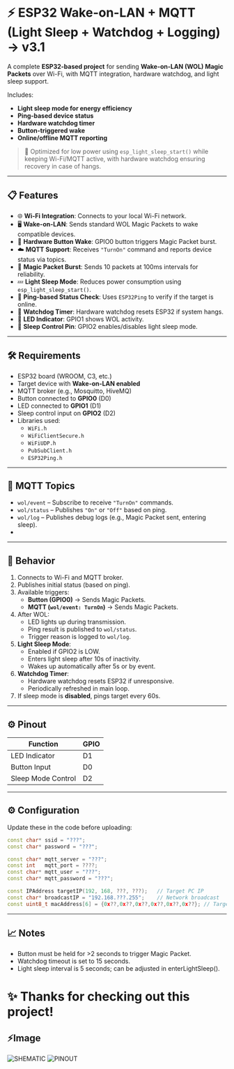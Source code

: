 # ⚡ ESP32 Wake-on-LAN + MQTT (Light Sleep + Watchdog + Logging) -> v3.1

A complete **ESP32-based project** for sending **Wake-on-LAN (WOL) Magic Packets** over Wi-Fi, with MQTT integration, hardware watchdog, and light sleep support.

Includes:
- **Light sleep mode for energy efficiency**
- **Ping-based device status**
- **Hardware watchdog timer**
- **Button-triggered wake**
- **Online/offline MQTT reporting**

> 🔋 Optimized for low power using `esp_light_sleep_start()` while keeping Wi-Fi/MQTT active, with hardware watchdog ensuring recovery in case of hangs.

---

## 📋 Features

- 🌐 **Wi-Fi Integration**: Connects to your local Wi-Fi network.
- 🖥️ **Wake-on-LAN**: Sends standard WOL Magic Packets to wake compatible devices.
- 🔘 **Hardware Button Wake**: GPIO0 button triggers Magic Packet burst.
- ☁️ **MQTT Support**: Receives `"TurnOn"` command and reports device status via topics.
- 🔄 **Magic Packet Burst**: Sends 10 packets at 100ms intervals for reliability.
- 💤 **Light Sleep Mode**: Reduces power consumption using `esp_light_sleep_start()`.
- 🧠 **Ping-based Status Check**: Uses `ESP32Ping` to verify if the target is online.
- 🐶 **Watchdog Timer**: Hardware watchdog resets ESP32 if system hangs.
- 🔆 **LED Indicator**: GPIO1 shows WOL activity.
- 🔌 **Sleep Control Pin**: GPIO2 enables/disables light sleep mode.

---

## 🛠️ Requirements

- ESP32 board (WROOM, C3, etc.)
- Target device with **Wake-on-LAN enabled**
- MQTT broker (e.g., Mosquitto, HiveMQ)
- Button connected to **GPIO0** (D0)
- LED connected to **GPIO1** (D1)
- Sleep control input on **GPIO2** (D2)
- Libraries used:
  - `WiFi.h`
  - `WiFiClientSecure.h`
  - `WiFiUDP.h`
  - `PubSubClient.h`
  - `ESP32Ping.h`

---

## 📡 MQTT Topics

- `wol/event` – Subscribe to receive `"TurnOn"` commands.
- `wol/status` – Publishes `"On"` or `"Off"` based on ping.
- `wol/log` – Publishes debug logs (e.g., Magic Packet sent, entering sleep).
- 
---

## 🧪 Behavior

1. Connects to Wi-Fi and MQTT broker.
2. Publishes initial status (based on ping).
3. Available triggers:
   - **Button (GPIO0)** → Sends Magic Packets.
   - **MQTT (`wol/event: TurnOn`)** → Sends Magic Packets.
4. After WOL:
   - LED lights up during transmission.
   - Ping result is published to `wol/status`.
   - Trigger reason is logged to `wol/log`.
5. **Light Sleep Mode**:
   - Enabled if GPIO2 is LOW.
   - Enters light sleep after 10s of inactivity.
   - Wakes up automatically after 5s or by event.
6. **Watchdog Timer**:
   - Hardware watchdog resets ESP32 if unresponsive.
   - Periodically refreshed in main loop.
7. If sleep mode is **disabled**, pings target every 60s.

---

## ⚙️ Pinout

| Function            | GPIO  |
|--------------------|-------|
| LED Indicator       | D1    |
| Button Input        | D0    |
| Sleep Mode Control  | D2    |

---

## ⚙️ Configuration

Update these in the code before uploading:
```cpp
const char* ssid = "???";
const char* password = "???";

const char* mqtt_server = "???";
const int   mqtt_port = ????;
const char* mqtt_user = "???";
const char* mqtt_password = "???";

const IPAddress targetIP(192, 168, ???, ???);   // Target PC IP
const char* broadcastIP = "192.168.???.255";    // Network broadcast
const uint8_t macAddress[6] = {0x??,0x??,0x??,0x??,0x??,0x??}; // Target PC MAC
````

---

## 📈 Notes

- Button must be held for >2 seconds to trigger Magic Packet.
- Watchdog timeout is set to 15 seconds.
- Light sleep interval is 5 seconds; can be adjusted in enterLightSleep().

# ✨ Thanks for checking out this project!

## ⚡Image

![SHEMATIC](https://github.com/user-attachments/assets/69b907f5-264b-4f98-b777-c53e9436570a)
![PINOUT](https://github.com/user-attachments/assets/5ac26256-06c6-40ae-ab29-bd35d11dfe80)

